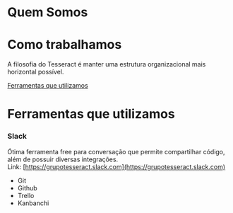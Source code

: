 # Quem Somos

# Como trabalhamos

A filosofia do Tesseract é manter uma estrutura organizacional mais horizontal possível.

[Ferramentas que utilizamos](#ferramentas-que-utilizamos)

# Ferramentas que utilizamos

### Slack

Ótima ferramenta free para conversação que permite compartilhar código, além de possuir diversas integrações.  
Link: [https://grupotesseract.slack.com](https://grupotesseract.slack.com)

* Git
* Github
* Trello
* Kanbanchi



